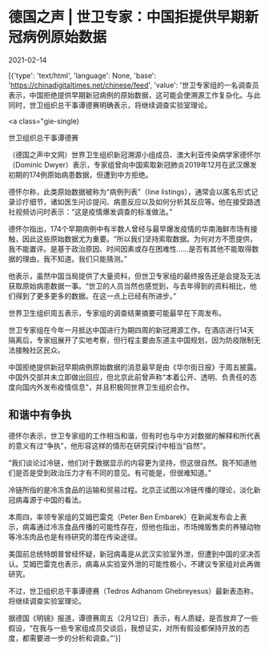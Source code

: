 # 德国之声 | 世卫专家：中国拒提供早期新冠病例原始数据

2021-02-14

[{'type': 'text/html', 'language': None, 'base': 'https://chinadigitaltimes.net/chinese/feed', 'value': '世卫专家组的一名调查员表示，中国拒绝提供早期新冠病例的原始数据，这可能会使溯源工作复杂化。与此同时，世卫组织总干事谭德赛明确表示，将继续调查实验室理论。



<a class="gie-single)

世卫组织总干事谭德赛





（德国之声中文网）世界卫生组织新冠溯源小组成员、澳大利亚传染病学家德怀尔（Dominic Dwyer）表示，专家组曾向中国索取新冠肺炎2019年12月在武汉爆发初期的174例原始病患数据，但遭到中方拒绝。

德怀尔称，此类原始数据被称为“病例列表”（line listings），通常会以匿名形式记录诊疗细节，诸如医生问诊提问、病患反应以及如何分析其反应等。他在接受路透社视频访问时表示：“这是疫情爆发调查的标准做法。”

德怀尔指出，174个早期病例中有半数人曾经与最早爆发疫情的华南海鲜市场有接触，因此这些原始数据尤为重要。“所以我们坚持索取数据。为何对方不愿提供，我不能置评。是基于政治原因、时间因素或存在困难性……是否有其他不能取得数据的理由，我不知道。我们只能猜测。”

他表示，虽然中国当局提供了大量资料，但世卫专家组的最终报告还是会提及无法获取原始病患数据一事。“世卫的人员当然也感觉到，与去年得到的资料相比，他们得到了更多更多的数据。在这一点上已经有所进步。”

世界卫生组织周五表示，专家组的调查结果摘要可能最早在下周发布。

世卫专家组在今年一月抵达中国进行为期四周的新冠溯源工作。在酒店进行14天隔离后，专家组展开了实地考察，但行程主要由东道主中国规划，因为防疫限制无法接触社区民众。

中国拒绝提供新冠早期病例原始数据的消息最早是由《华尔街日报》于周五披露。中国外交部并未立即做出回应，但北京此前曾声称“本着公开、透明、负责任的态度向国内外发布疫情信息”，并且积极同世界卫生组织合作。

## 和谐中有争执

德怀尔表示，世卫专家组的工作相当和谐，但有时也与中方对数据的解释和所代表的意义有过“争执”，他形容这样的情形在研究探讨中相当“自然”。

“我们谈论过冷链，他们对于数据显示的内容更为坚持，但这很自然。我不知道他们是否是受到政治压力才有不同的意见。有可能是，但很难知道。”

冷链所指的是冷冻食品的运输和贸易过程。北京正试图以冷链传播的理论，淡化新冠病毒源于中国的看法。

本周四，率领专家组的艾姆巴雷克（Peter Ben Embarek）在新闻发布会上表示，病毒通过冷冻食品传播的可能性存在，但他也指出，市场摊贩售卖的养殖动物等冷冻肉品也是有待研究的潜在传染途径。

美国前总统特朗普曾经怀疑，新冠病毒是从武汉实验室外泄，但遭到中国的坚决否认。艾姆巴雷克也表示，病毒从实验室外泄的可能性极小，不建议专家组对此再做研究。

不过，世卫组织总干事谭德赛（Tedros Adhanom Ghebreyesus）最新表态称，将继续调查实验室理论。

据德国《明镜》报道，谭德赛周五（2月12日）表示，有人质疑，是否放弃了一些假设，“在我与一些专家组成员交谈后，我想证实，对所有假设都保持开放的态度，都需要进一步的分析和调查。”'}]